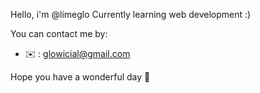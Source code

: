 
Hello, i'm @limeglo
Currently learning web development :)

You can contact me by:
- ✉️ : glowicial@gmail.com

Hope you have a wonderful day 🌵
